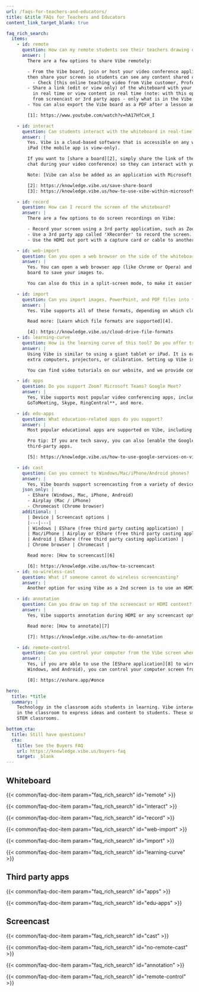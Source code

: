 ```yaml
---
url: /faqs-for-teachers-and-educators/
title: &title FAQs for Teachers and Educators
content_link_target_blank: true

faq_rich_search:
  items:
    - id: remote
      question: How can my remote students see their teachers drawing on a whiteboard?
      answer: |
        There are a few options to share Vibe remotely:

        - From the Vibe board, join or host your video conference application (ex: Zoom, Microsoft Teams, Google Meet) and
        then share your screen so students can see any content shared on the Vibe board.
          - Check [this online teaching video from Vibe customer, Professor Henry Silverman][1].
        - Share a link (edit or view only) of the whiteboard with your students so they can interact with you on the canvas
          in real time or view content in real time (note: with this option, they will not be able to see any content shared
          from screencast or 3rd party apps - only what is in the Vibe board app)
        - You can also export the Vibe board as a PDF after a lesson and share the file with students after the class.

        [1]: https://www.youtube.com/watch?v=hA17HfCxH_I

    - id: interact
      question: Can students interact with the whiteboard in real-time? Even without a Vibe board?
      answer: |
        Yes. Vibe is a cloud-based software that is accessible on any web browser or tablet, and Vibe also has an app for
        iPad (the mobile app is view-only).

        If you want to [share a board][2], simply share the link of the Vibe board you are using as a link (or copy into the
        chat during your video conference) so they can interact with you on the canvas in real time.

        Note: [Vibe can also be added as an application with Microsoft Teams][3].

        [2]: https://knowledge.vibe.us/save-share-board
        [3]: https://knowledge.vibe.us/how-to-use-vibe-within-microsoft-teams-app

    - id: record
      question: How can I record the screen of the whiteboard?
      answer: |
        There are a few options to do screen recordings on Vibe:

        - Record your screen using a 3rd party application, such as Zoom, Microsoft Teams, or Google Meet.
        - Use a 3rd party app called 'XRecorder' to record the screen.
        - Use the HDMI out port with a capture card or cable to another device. 

    - id: web-import
      question: Can you open a web browser on the side of the whiteboard and import pictures from a website?
      answer: |
        Yes. You can open a web browser app (like Chrome or Opera) and screenshot the pictures you want, then select which
        board to save your images to.

        You can also do this in a split-screen mode, to make it easier to see which pictures you have already imported. 

    - id: import
      question: Can you import images, PowerPoint, and PDF files into the whiteboard?
      answer: |
        Yes. Vibe supports all of these formats, depending on which cloud storage option you are using. 

        Read more: [Learn which file formats are supported][4].

        [4]: https://knowledge.vibe.us/cloud-drive-file-formats
    - id: learning-curve
      question: How is the learning curve of this tool? Do you offer training?
      answer: |
        Using Vibe is similar to using a giant tablet or iPad. It is easy to learn and fun to use! Vibe doesn't require
        extra computers, projectors, or calibration. Setting up Vibe is similar to installing a new TV. 

        You can find video tutorials on our website, and we provide complimentary onboarding training sessions.

    - id: apps
      question: Do you support Zoom? Microsoft Teams? Google Meet?
      answer: |
        Yes, Vibe supports most popular video conferencing apps, including **Zoom, Microsoft Teams, Google Meet, WebEx,
        GoToMeeting, Skype, RingCentral**, and more.

    - id: edu-apps
      question: What education-related apps do you support?
      answer: |
        Most popular educational apps are supported on Vibe, including **Canvas, Google Classroom, Blackboard, and Flipgrid**.

        Pro tip: If you are tech savvy, you can also [enable the Google Play store][5] on your Vibe board to try out additional
        third-party apps.

        [5]: https://knowledge.vibe.us/how-to-use-google-services-on-vibe

    - id: cast
      question: Can you connect to Windows/Mac/iPhone/Android phones?
      answer: |
        Yes, Vibe boards support screencasting from a variety of devices. Please see recommendations below:
      json_only: |
        - EShare (Windows, Mac, iPhone, Android)
        - Airplay (Mac / iPhone)
        - Chromecast (Chrome browser)
      additional: |
        | Device | Screencast options |
        |---|---|
        | Windows | EShare (free third party casting application) |
        | Mac/iPhone | Airplay or EShare (free third party casting application) |
        | Android | EShare (free third party casting application) |
        | Chrome browser | Chromecast |

        Read more: [How to screencast][6]

        [6]: https://knowledge.vibe.us/how-to-screencast
    - id: no-wireless-cast
      question: What if someone cannot do wireless screencasting? 
      answer: |
        Another option for using Vibe as a 2nd screen is to use an HDMI cable to connect a computer to the Vibe board.

    - id: annotation
      question: Can you draw on top of the screencast or HDMI content?
      answer: |
        Yes, Vibe supports annotation during HDMI or any screencast option. 

        Read more: [How to annotate][7]

        [7]: https://knowledge.vibe.us/how-to-do-annotation

    - id: remote-control
      question: Can you control your computer from the Vibe screen when casting?
      answer: |
        Yes, if you are able to use the [EShare application][8] to wirelessly cast from your computer (available for Mac,
        Windows, and Android), you can control your computer screen from the Vibe board.

        [8]: https://eshare.app/#once

hero:
  title: *title
  summary: |
    Technology in the classroom aids students in learning. Vibe interactive whiteboards can be used by teachers
    in the classroom to express ideas and content to students. These smart boards are particularly well-suited for
    STEM classrooms.

bottom_cta:
  title: Still have questions?
  cta:
    title: See the Buyers FAQ
    url: https://knowledge.vibe.us/buyers-faq
    target: _blank
---
```


## Whiteboard

{{< common/faq-doc-item param="faq_rich_search" id="remote" >}}

{{< common/faq-doc-item param="faq_rich_search" id="interact" >}}

{{< common/faq-doc-item param="faq_rich_search" id="record" >}}

{{< common/faq-doc-item param="faq_rich_search" id="web-import" >}}

{{< common/faq-doc-item param="faq_rich_search" id="import" >}}

{{< common/faq-doc-item param="faq_rich_search" id="learning-curve" >}}

## Third party apps

{{< common/faq-doc-item param="faq_rich_search" id="apps" >}}

{{< common/faq-doc-item param="faq_rich_search" id="edu-apps" >}}

## Screencast

{{< common/faq-doc-item param="faq_rich_search" id="cast" >}}

{{< common/faq-doc-item param="faq_rich_search" id="no-remote-cast" >}}

{{< common/faq-doc-item param="faq_rich_search" id="annotation" >}}

{{< common/faq-doc-item param="faq_rich_search" id="remote-control" >}}
